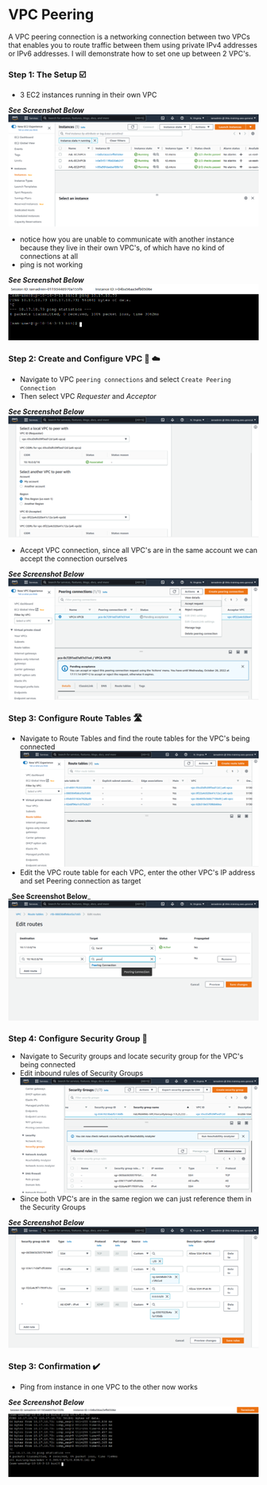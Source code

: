 # VPC Peering
A VPC peering connection is a networking connection between two VPCs that enables you to route traffic between them using private IPv4 addresses or IPv6 addresses. I will demonstrate how to set one up between 2 VPC's.

### Step 1: The Setup ☑️
- 3 EC2 instances running in their own VPC

**_See Screenshot Below_**
![picture](https://github.com/Lihle80/AWS/blob/main/VPC-Peering/images/1.-3-instances-running-in-3-different-VPC's.png)
- notice how you are unable to communicate with another instance because they live in their own VPC's, of which have no kind of connections at all
- ping is not working

**_See Screenshot Below_**
![picture2](https://github.com/Lihle80/AWS/blob/main/VPC-Peering/images/2.-unable-to-ping-instance-in-VPC-B-from-VPC-A.png)

### Step 2: Create and Configure VPC 🔐 ☁️
- Navigate to VPC ```peering connections``` and select ```Create Peering Connection```
- Then select VPC _Requester_ and _Acceptor_

**_See Screenshot Below_**
![picture3](https://github.com/Lihle80/AWS/blob/main/VPC-Peering/images/3.-nav-to-VPC-peering-connections-select%2C-create-connection-and-select-VPC-requester-and-acceptor.png)

- Accept VPC connection, since all VPC's are in the same account we can accept the connection ourselves

**_See Screenshot Below_**
![picture4](https://github.com/Lihle80/AWS/blob/main/VPC-Peering/images/4.-since-the-response-VPC-is-in-the-same-account-we-can-accept-connections-ourselves.png)

### Step 3: Configure Route Tables 🛣
- Navigate to Route Tables and find the route tables for the VPC's being connected
![picture5](https://github.com/Lihle80/AWS/blob/main/VPC-Peering/images/5.-now-we-need-to-configure-Route-tables-for-both-VPCA-AND-VPCB.png)
- Edit the VPC route table for each VPC, enter the other VPC's IP address and set Peering connection as target

**_See Screenshot Below**_
![picture6](https://github.com/Lihle80/AWS/blob/main/VPC-Peering/images/6.-edit-Route-table%2C-add-Ip-for-other-VPC-and-select-peering-connection-as-target.png)

### Step 4: Configure Security Group 🧱
- Navigate to Security groups and locate security group for the VPC's being connected
- Edit inbound rules of Security Groups
![picture7](https://github.com/Lihle80/AWS/blob/main/VPC-Peering/images/7.-edit-inbound-rules-of-Security-Groups-VPCB-as-it-does-not-allow-ping.png)
- Since both VPC's are in the same region we can just reference them in the Security Groups

**_See Screenshot Below_**
![picture8](https://github.com/Lihle80/AWS/blob/main/VPC-Peering/images/8.-since-both-VPC's-are-in-the-same-region-we-can-referene-the-security-group.png)

### Step 3: Confirmation ✔️
- Ping from instance in one VPC to the other now works

**_See Screenshot Below_**
![picture9](https://github.com/Lihle80/AWS/blob/main/VPC-Peering/images/9.-now-the-ping-works.png)

